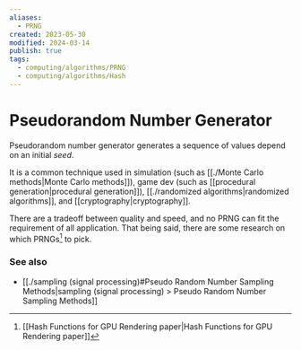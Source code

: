 ```yaml
---
aliases:
  - PRNG
created: 2023-05-30
modified: 2024-03-14
publish: true
tags:
  - computing/algorithms/PRNG
  - computing/algorithms/Hash
---
```


# Pseudorandom Number Generator
Pseudorandom number generator generates a sequence of values depend on an initial _seed_.

It is a common technique used in simulation (such as [[./Monte Carlo methods|Monte Carlo methods]]), game dev (such as [[procedural generation|procedural generation]]), [[./randomized algorithms|randomized algorithms]], and [[cryptography|cryptography]].

There are a tradeoff between quality and speed, and no PRNG can fit the requirement of all application. That being said, there are some research on which PRNGs[^1] to pick.

### See also
- [[./sampling (signal processing)#Pseudo Random Number Sampling Methods|sampling (signal processing) > Pseudo Random Number Sampling Methods]]

[^1]: [[Hash Functions for GPU Rendering paper|Hash Functions for GPU Rendering paper]]